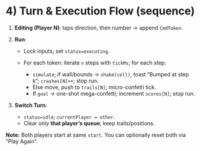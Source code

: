 # 4) Turn & Execution Flow (sequence)

1. **Editing (Player N)**: taps direction, then number → append `CmdToken`.
2. **Run**:

   * Lock inputs; set `status=executing`.
   * For each token: iterate `n` steps with `tickMs`; for each step:

     * `simulate`; if wall/bounds → `shake(cell)`, toast “Bumped at step k”; `crashes[N]++`; stop run.
     * Else move, push to `trails[N]`; micro-confetti tick.
     * If `goal` → one-shot mega-confetti; increment `scores[N]`; stop run.
3. **Switch Turn**:

   * `status=idle`; `currentPlayer = other`.
   * Clear only **that player’s queue**; keep trails/positions.

**Note:** Both players start at same `start`. You can optionally reset both via “Play Again”.
